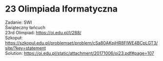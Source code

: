 # 23 Olimpiada Iformatyczna
Zadanie: SWI <br />
Świąteczny łańcuch <br />
23rd Olimpiad: https://oi.edu.pl/l/288/ <br />
Szkopuł: https://szkopul.edu.pl/problemset/problem/cSa80AKpjHR8FlWE4BCpLGT3/site/?key=statement <br />
Solution: https://oi.edu.pl/static/attachment/20171006/oi23.pdf#page=107 <br />
